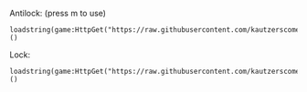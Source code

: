 Antilock: (press m to use)
```
loadstring(game:HttpGet("https://raw.githubusercontent.com/kautzerscomeback/kautzerhub/main/dhantilock"))()
```

Lock:
```
loadstring(game:HttpGet("https://raw.githubusercontent.com/kautzerscomeback/kautzerhub/main/dhlock"))()
```
